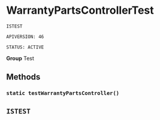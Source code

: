 # WarrantyPartsControllerTest

`ISTEST`

`APIVERSION: 46`

`STATUS: ACTIVE`



**Group** Test

## Methods
### `static testWarrantyPartsController()`

`ISTEST`
---
